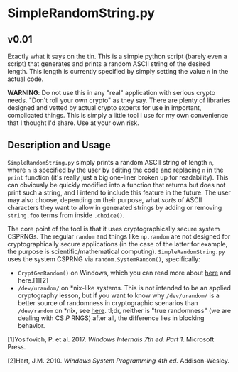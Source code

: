 # SimpleRandomString.py

## v0.01

Exactly what it says on the tin. This is a simple python script (barely even a script) that generates and prints a random ASCII string of the desired length. This length is currently specified by simply setting the value `n` in the actual code.

__WARNING__: Do not use this in any "real" application with serious crypto needs. "Don't roll your own crypto" as they say. There are plenty of libraries designed and vetted by actual crypto experts for use in important, complicated things. This is simply a little tool I use for my own convenience that I thought I'd share. Use at your own risk.

## Description and Usage

`SimpleRandomString.py` simply prints a random ASCII string of length `n`, where `n` is specified by the user by editing the code and replacing `n` in the `print` function (it's really just a big one-liner broken up for readability). This can obviously be quickly modified into a function that returns but does not print such a string, and I intend to include this feature in the future. The user may also choose, depending on their purpose, what *sorts* of ASCII characters they want to allow in generated strings by adding or removing `string.foo` terms from inside `.choice()`.

The core point of the tool is that it uses cryptographically secure system CSPRNGs. The regular `random` and things like `np.random` are not designed for cryptographically secure applications (in the case of the latter for example, the purpose is scientific/mathematical computing). `SimpleRandomString.py` uses the system CSPRNG via `random.SystemRandom()`, specifically:

* `CryptGenRandom()` on Windows, which you can read more about [here](https://msdn.microsoft.com/en-us/library/windows/desktop/aa379942(v=vs.85).aspx) and here.[1][2]
* `/dev/urandom/` on *nix-like systems. This is not intended to be an applied cryptography lesson, but if you want to know why `/dev/urandom/` is a better source of randomness in cryptographic scenarios than `/dev/random` on *nix, see [here](https://www.2uo.de/myths-about-urandom/). tl;dr, neither is "true randomness" (we are dealing with CS *P* RNGS) after all, the difference lies in blocking behavior.

[1]Yosifovich, P. et al. 2017. *Windows Internals 7th ed. Part 1*. Microsoft Press.

[2]Hart, J.M. 2010. *Windows System Programming 4th ed.* Addison-Wesley.
